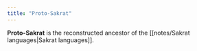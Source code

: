 ```yaml
---
title: "Proto-Sakrat"
---
```


**Proto-Sakrat** is the reconstructed ancestor of the [[notes/Sakrat languages|Sakrat languages]].